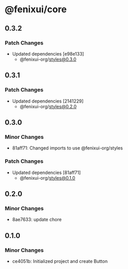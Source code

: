 # @fenixui/core

## 0.3.2

### Patch Changes

- Updated dependencies [e98e133]
  - @fenixui-org/styles@0.3.0

## 0.3.1

### Patch Changes

- Updated dependencies [2141229]
  - @fenixui-org/styles@0.2.0

## 0.3.0

### Minor Changes

- 81aff71: Changed imports to use @fenixui-org/styles

### Patch Changes

- Updated dependencies [81aff71]
  - @fenixui-org/styles@0.1.0

## 0.2.0

### Minor Changes

- 8ae7633: update chore

## 0.1.0

### Minor Changes

- ce4051b: Initialized project and create Button
